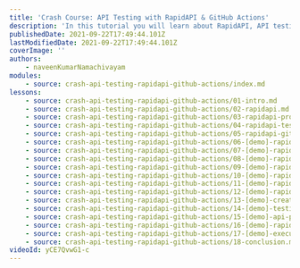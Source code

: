 ```yaml
---
title: 'Crash Course: API Testing with RapidAPI & GitHub Actions'
description: 'In this tutorial you will learn about RapidAPI, API testing using RapidAPI Testing solution, how to monitor the performance of the API, RapidAPI GitHub Action and more.'
publishedDate: 2021-09-22T17:49:44.101Z
lastModifiedDate: 2021-09-22T17:49:44.101Z
coverImage: ''
authors:
    - naveenKumarNamachivayam
modules:
    - source: crash-api-testing-rapidapi-github-actions/index.md
lessons:
    - source: crash-api-testing-rapidapi-github-actions/01-intro.md
    - source: crash-api-testing-rapidapi-github-actions/02-rapidapi.md
    - source: crash-api-testing-rapidapi-github-actions/03-rapidapi-products.md
    - source: crash-api-testing-rapidapi-github-actions/04-rapidapi-testing.md
    - source: crash-api-testing-rapidapi-github-actions/05-rapidapi-github-action.md
    - source: crash-api-testing-rapidapi-github-actions/06-[demo]-rapidapi-signin.md
    - source: crash-api-testing-rapidapi-github-actions/07-[demo]-rapidapi-marketplace.md
    - source: crash-api-testing-rapidapi-github-actions/08-[demo]-rapidapi-developer-dashboard.md
    - source: crash-api-testing-rapidapi-github-actions/09-[demo]-rapidapi-marketplace-search.md
    - source: crash-api-testing-rapidapi-github-actions/10-[demo]-rapidapi-test-endpoint.md
    - source: crash-api-testing-rapidapi-github-actions/11-[demo]-rapidapi-provide-dashboard.md
    - source: crash-api-testing-rapidapi-github-actions/12-[demo]-rapidapi-testing.md
    - source: crash-api-testing-rapidapi-github-actions/13-[demo]-creating-test-rapidapi-testing.md
    - source: crash-api-testing-rapidapi-github-actions/14-[demo]-testing-apis.md
    - source: crash-api-testing-rapidapi-github-actions/15-[demo]-api-performance.md
    - source: crash-api-testing-rapidapi-github-actions/16-[demo]-rapidapi-github-action.md
    - source: crash-api-testing-rapidapi-github-actions/17-[demo]-executing-rapidapi-github-action.md
    - source: crash-api-testing-rapidapi-github-actions/18-conclusion.md
videoId: yCE7QvwG1-c
---
```

